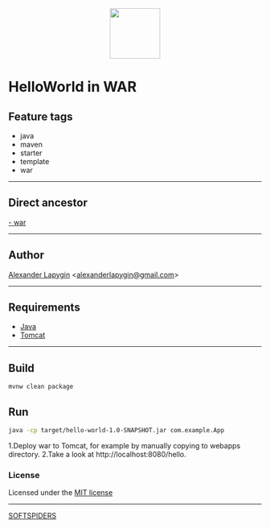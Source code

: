 <div align="center">
    <a href="https://github.com/softspiders/softspiders">
      <img src="https://avatars.githubusercontent.com/u/47006425?v=4" width="100" height="100"/>
    </a>
</div> 

# HelloWorld in WAR


## Feature tags
- java
- maven
- starter
- template
- war

---

## Direct ancestor
[- war](https://github.com/AlexanderLapygin/java-helloworld/tree/main#readme)

---

## Author

[Alexander Lapygin](https://github.com/AlexanderLapygin) <<alexanderlapygin@gmail.com>>

---

## Requirements

- [Java](https://www.oracle.com/java/technologies/javase/jdk17-archive-downloads.html)
- [Tomcat](https://tomcat.apache.org/)

---

## Build

```sh
mvnw clean package
```

## Run

```sh
java -cp target/hello-world-1.0-SNAPSHOT.jar com.example.App
```

1.Deploy war to Tomcat, for example by manually copying to webapps directory.
2.Take a look at http://localhost:8080/hello.

### License

Licensed under the [MIT license](./LICENSE)

---

[SOFTSPIDERS](https://github.com/softspiders/softspiders)
